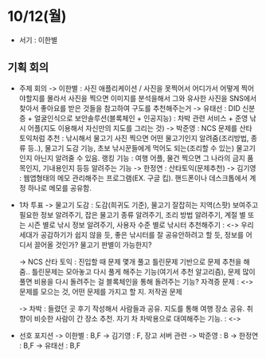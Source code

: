 # 10/12(월)
 - 서기 : 이한별
## 기획 회의
 - 주제 회의
	-> 이한별 : 사진 애플리케이션 / 사진을 못찍어서 어디가서 어떻게 찍어야할지를 몰라서 사진을 찍으면 이미지를 분석을해서 그와 유사한 사진을 SNS에서 찾아서 좋아요를 받은 것들을 참고하여 구도를 추천해주는거 
	-> 유태선 : DID 신분증 + 얼굴인식으로 보안솔루션(블록체인 + 인공지능)
		 : 차박 관련 서비스 + 준영 낚시 어플(지도 이용해서 자신만의 지도를 그리는 것) 
	-> 박준영 : NCS 문제를 산타토익처럼 추천
		 : 낚시해서 물고기 사진 찍으면 어떤 물고기인지 알려줌(조리방법, 종류 등..), 물고기 도감 기능, 초보 낚시꾼들에게 먹어도 되는(조리할 수 있는) 물고기인지 아닌지 알려줄 수 있음. 랭킹 기능
		 : 여행 어플, 물건 찍으면 그 나라의 금지 품목인지, 기내용인지 등등 알려주는 기능
	-> 한정연 : 산타토익(문제추천)
	-> 김기영 : 웹앱형태의 메모 관리해주는 프로그램(EX. 구글 킵). 핸드폰이나 데스크톱에서 계정 하나로 메모를 공유함.

 - 1차 투표
	-> 물고기 도감
	 : 도감(희귀도 기준), 물고기 잘잡히는 지역(스팟) 보여주고 필요한 정보 알려주기, 잡은 물고기 종류 알려주기, 조리 방법 알려주기, 계절 별 또는 시즌 별로 낚시 정보 알려주기, 사용자 수준 별로 낚시터 추천해주기
	 : <-> 우리 세대가 공감하기가 쉽지 않을 듯, 좋은 낚시터를 잘 공유안하려고 할 듯, 정보를 어디서 끌어올 것인가? 물고기 판별이 가능한지?
	
	-> NCS 산타 토익
	 : 진입할 때 문제 몇개 풀고 틀린문제 기반으로 문제 추천을 해줌.. 틀린문제는 모아놓고 다시 풀게 해주는 기능(여기서 추천 알고리즘), 문제 많이 풀면 비용을 다시 돌려주는 걸 블록체인을 통해 돌려주는 기능? 자격증 문제
	 : <-> 문제를 모으는 것, 어떤 문제를 가지고 할 지. 저작권 문제

	-> 차박
	 : 들렸던 곳 후기 작성해서 사람들과 공유. 지도를 통해 여행 장소 공유. 취향이 비슷한 사람이 간 장소 추천. 자기 차 차박용으로 대여해주는 기능. 
	 : <-> 

 - 선호 포지션
	-> 이한별 : B,F
	-> 김기영 : F, 장고 서버 관련
	-> 박준영 : B
	-> 한정연 : B,F
	-> 유태선 : B,F
